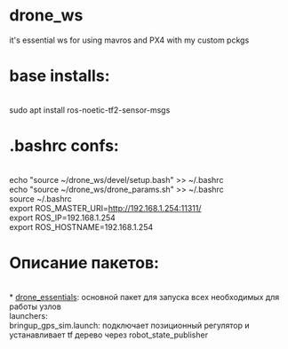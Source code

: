 # drone_ws
it's essential ws for using mavros and PX4 with my custom pckgs

# base installs:
  <br>sudo apt install ros-noetic-tf2-sensor-msgs
  
  
# .bashrc confs:
  <br>echo "source ~/drone_ws/devel/setup.bash" >> ~/.bashrc
  <br>echo "source ~/drone_ws/drone_params.sh" >> ~/.bashrc
  <br>source ~/.bashrc
  <br>export ROS_MASTER_URI=http://192.168.1.254:11311/
  <br>export ROS_IP=192.168.1.254
  <br>export ROS_HOSTNAME=192.168.1.254

# Описание пакетов:
<br>* [drone_essentials](src/drone_essentials): основной пакет для запуска всех необходимых для работы узлов
<br>    launchers:
<br>      bringup_gps_sim.launch: подключает позиционный регулятор и устанавливает tf дерево через robot_state_publisher

